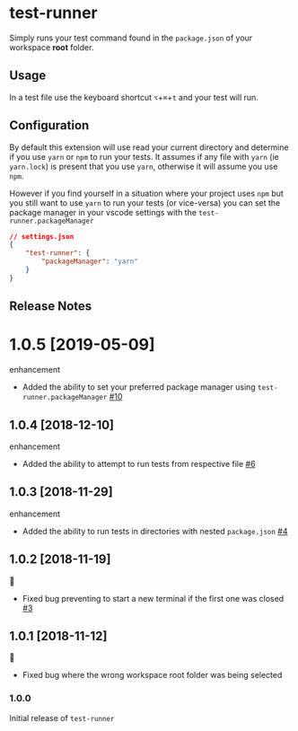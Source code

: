 # test-runner

Simply runs your test command found in the `package.json` of your workspace **root** folder.

## Usage

In a test file use the keyboard shortcut `⌥`+`⌘`+`t` and your test will run.

## Configuration

By default this extension will use read your current directory and determine if you use `yarn` or `npm` to run your tests. It assumes if any file with `yarn` (ie `yarn.lock`) is present that you use `yarn`, otherwise it will assume you use `npm`.

However if you find yourself in a situation where your project uses `npm` but you still want to use `yarn` to run your tests (or vice-versa) you can set the package manager in your vscode settings with the `test-runner.packageManager`

```JSON
// settings.json
{
    "test-runner": {
        "packageManager": "yarn"
    }
}

```

## Release Notes

# 1.0.5 [2019-05-09]

enhancement

- Added the ability to set your preferred package manager using `test-runner.packageManager` [#10](https://github.com/EricTurf/vscode-test-runner/pull/10)

## 1.0.4 [2018-12-10]

enhancement

- Added the ability to attempt to run tests from respective file [#6](https://github.com/EricTurf/vscode-test-runner/pull/6)

## 1.0.3 [2018-11-29]

enhancement

- Added the ability to run tests in directories with nested `package.json` [#4](https://github.com/EricTurf/vscode-test-runner/pull/4)

## 1.0.2 [2018-11-19]

:bug:

- Fixed bug preventing to start a new terminal if the first one was closed [#3](https://github.com/EricTurf/vscode-test-runner/pull/3)

## 1.0.1 [2018-11-12]

:bug:

- Fixed bug where the wrong workspace root folder was being selected

### 1.0.0

Initial release of `test-runner`
